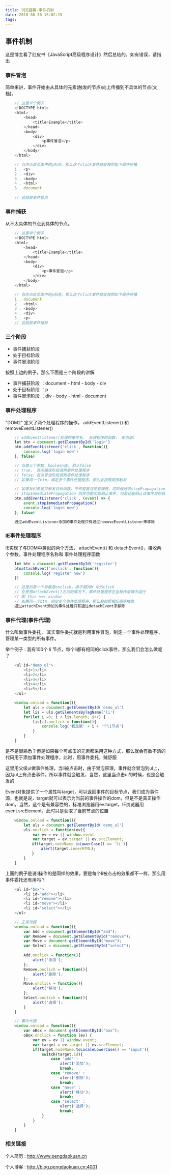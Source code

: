 ```yaml
---
title: 浏览器篇-事件机制
date: 2018-08-30 15:02:15
tags:
---
```

## 事件机制
这是博主看了红皮书《JavaScript高级程序设计》然后总结的，如有错误，请指出

### 事件冒泡
简单来讲，事件开始由从具体的元素(触发的节点)向上传播到不具体的节点(文档)。
```javascript
    // 这里举个例子
    <!DOCTYPE html>
    <html>
        <head>
            <title>Example</title>
        </head>
        <body>
            <div>
                <p事件冒泡</p>
            </div>
        </body>
    </html>

    // 当你点击页面中的p标签，那么这个click事件就会按照如下顺序传播
    1 . <p>
    2 . <div>
    3 . <body>
    4 . <html>
    5 . document
    
    // 这就是事件冒泡  
```
### 事件捕获
从不太具体的节点到具体的节点。
```javascript
    // 这里举个例子
    <!DOCTYPE html>
    <html>
        <head>
            <title>Example</title>
        </head>
        <body>
            <div>
                <p>事件冒泡</p>
            </div>
        </body>
    </html>

    // 当你点击页面中的p标签，那么这个click事件就会按照如下顺序传播
    1 . document
    2 . <html>
    3 . <body>
    4 . <div>
    5 . <p>
    // 这就是事件捕获  
```
### 三个阶段
+ 事件捕获阶段
+ 处于目标阶段
+ 事件冒泡阶段

按照上边的例子，那么下面是三个阶段的讲解
+ 事件捕获阶段 ：document - html - body - div
+ 处于目标阶段 ：p
+ 事件冒泡阶段 ：div - body - html - document

<!--more-->
### 事件处理程序
"DOM2" 定义了两个处理程序的操作， addEventListener() 和 removeEventListener()

```javascript
    // addEventListener(处理的事件名， 处理程序的函数， 布尔值)
    let btn = document.getElementById('login')
    btn.addEventListener('click', function(){
        console.log('login now')
    }, false)

    // 当第三个参数，boolean值, 默认false
    // true， 表示捕获阶段调用事件处理程序
    // false，表示冒泡阶段调用事件处理程序
    // 如果同一个btn，绑定多个事件处理程序，那么会按照顺序触发

    // 如果我们希望只触发目标函数，不希望冒泡或者捕获，这时候通过stopPropagation来阻止
    // stopImmediatePropagation 同样也能实现阻止事件，但是还能阻止该事件目标执行别的注册事件。
    btn.addEventListener('click', (event) => {
        event.stopImmediatePropagation()
        console.log('login now')
    }, false)

    通过addEventListener添加的事件处理只有通过removeEventListener来移除
```

### IE事件处理程序
IE实现了与DOM中类似的两个方法， attachEvent() 和 detachEvent()，接收两个参数，事件处理程序名称和 事件处理程序函数

```javascript
    let btn = document.getElementById('register')
    btnattachEvent('onclick', function(){
        console.log('register now')
    })

    // 这里的第一个参数是onclick，而不是DOM 中的click
    // 在使用attachEvent()方法的情况下，事件处理程序在全局作用域中运行
    // 即 this === window
    // 如果同一个btn，绑定多个事件处理程序，那么会按照相反顺序触发
    通过attachEvent添加的事件处理只有通过detachEvent来移除
```
### 事件代理(事件代理)
什么叫做事件委托， 其实事件委托就是利用事件冒泡，制定一个事件处理程序，管理某一类型的所有事件。

举个例子 : 我有100个 li 节点，每个li都有相同的click事件，那么我们会怎么做呢 ？
```javascript
    <ul id="demo_ul">
        <li>1</li>
        <li>2</li>
        <li>3</li>
        <li>4</li>
        <li>5</li>
    </ul>

    window.onload = function(){
        let uls = document.getElementById('demo_ul')
        let lis = uls.getElementsByTagName('li')
        for(let i =0; i < lis.length; i++) {
            lis[i].onclick = function(){
                console.log('我是第' + i + '个li节点')
            }
        }
    }
```
是不是很熟悉？但是如果每个可点击的元素都采用这种方式，那么就会有数不清的代码用于添加事件处理程序，此时，用事件委托，贼舒服

这里用父级ul做事件处理，当li被点击时，由于冒泡原理，事件就会冒泡到ul上，因为ul上有点击事件，所以事件就会触发，当然，这里当点击ul的时候，也是会触发的

Event对象提供了一个属性叫target，可以返回事件的目标节点，我们成为事件源，也就是说，target就可以表示为当前的事件操作的dom，但是不是真正操作dom，当然，这个是有兼容性的，标准浏览器用ev.target，IE浏览器用event.srcElement，此时只是获取了当前节点的位置

```javascript
    window.onload = function(){
        let uls = document.getElementById('demo_ul')
        uls.onclick = function(ev){
            var ev = ev || window.event
            var target = ev.target || ev.srcElement;
    　　　　 if(target.nodeName.toLowerCase() == 'li'){
    　　　　     alert(target.innerHTML);
    　　　　 }
        }
    }
```
上面的例子是说li操作的是同样的效果，要是每个li被点击的效果都不一样，那么用事件委托还有用吗？
```javascript
    <ul id="box">
        <li id="add"></li>
        <li id="remove"></li>
        <li id="move"></li>
        <li id="select"></li>
    </ul>

    // 正常流程
    window.onload = function(){
        var Add = document.getElementById("add");
        var Remove = document.getElementById("remove");
        var Move = document.getElementById("move");
        var Select = document.getElementById("select");
            
        Add.onclick = function(){
            alert('添加');
        };
        Remove.onclick = function(){
            alert('删除');
        };
        Move.onclick = function(){
            alert('移动');
        };
        Select.onclick = function(){
            alert('选择');
        }
    }

    // 事件代理
    window.onload = function(){
        var oBox = document.getElementById("box");
        oBox.onclick = function (ev) {
            var ev = ev || window.event;
            var target = ev.target || ev.srcElement;
            if(target.nodeName.toLocaleLowerCase() == 'input'){
                switch(target.id){
                    case 'add' :
                        alert('添加');
                        break;
                    case 'remove' :
                        alert('删除');
                        break;
                    case 'move' :
                        alert('移动');
                        break;
                    case 'select' :
                        alert('选择');
                        break;
                }
            }
        }
    }
```
### 相关链接
个人简历 : http://www.pengdaokuan.cn

个人博客 : http://blog.pengdaokuan.cn:4001

